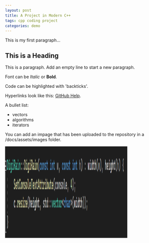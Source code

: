 ```yaml
---
layout: post
title: A Project in Modern C++
tags: cpp coding project
categories: demo
---
```


This is my first paragraph...

## This is a Heading

This is a paragraph. Add an empty line to start a new paragraph.

Font can be *Italic* or **Bold**.

Code can be highlighted with 'backticks'.

Hyperlinks look like this: [GitHub Help](https://help.github.com/).

A bullet list:

- vectors
- algorithms
- iterators

You can add an impage that has been uploaded to the repository in a /docs/assets/images folder.

<img src="https://raw.githubusercontent.com/sarahMATU/DigiRainProject/main/docs/assets/images/DigiRain.png" width="400" height="300">
